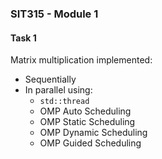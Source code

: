 ### SIT315 - Module 1

#### Task 1
Matrix multiplication implemented:
- Sequentially
- In parallel using:
	- `std::thread`
	- OMP Auto Scheduling
	- OMP Static Scheduling
	- OMP Dynamic Scheduling
	- OMP Guided Scheduling